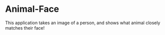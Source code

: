 # Animal-Face
This application takes an image of a person, and shows what animal closely matches their face! 
